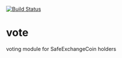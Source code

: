 [![Build Status](https://travis-ci.org/safex/vote.png?branch=master)](https://travis-ci.org/safex/vote)

# vote
voting module for SafeExchangeCoin holders
